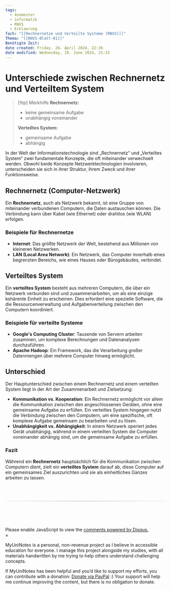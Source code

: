 ```yaml
---
tags:
  - 4semester
  - informatik
  - RNVS
  - Erklaerung
fach: "[[Rechnernetze und Verteilte Systeme (RNVS)]]"
Thema: "[[RNVS-Blatt-01]]"
Benötigte Zeit:
date created: Friday, 26. April 2024, 22:36
date modified: Wednesday, 19. June 2024, 21:15
---
```


# Unterschiede zwischen Rechnernetz und Verteiltem System

> [!tip] Merkhilfe
> **Rechnernetz:**
>
> - keine gemeinsame Aufgabe
> - unabhängig voneinander
>
> **Verteiltes System:**
>
> - gemeinsame Aufgabe
> - abhängig

In der Welt der Informationstechnologie sind „Rechnernetz“ und „Verteiltes System“ zwei fundamentale Konzepte, die oft miteinander verwechselt werden. Obwohl beide Konzepte Netzwerktechnologien involvieren, unterscheiden sie sich in ihrer Struktur, ihrem Zweck und ihrer Funktionsweise.

## Rechnernetz (Computer-Netzwerk)

Ein **Rechnernetz**, auch als Netzwerk bekannt, ist eine Gruppe von miteinander verbundenen Computern, die Daten austauschen können. Die Verbindung kann über Kabel (wie Ethernet) oder drahtlos (wie WLAN) erfolgen.

### Beispiele für Rechnernetze

- **Internet**: Das größte Netzwerk der Welt, bestehend aus Millionen von kleineren Netzwerken.
- **LAN (Local Area Network)**: Ein Netzwerk, das Computer innerhalb eines begrenzten Bereichs, wie eines Hauses oder Bürogebäudes, verbindet.

## Verteiltes System

Ein **verteiltes System** besteht aus mehreren Computern, die über ein Netzwerk verbunden sind und zusammenarbeiten, um als eine einzige kohärente Einheit zu erscheinen. Dies erfordert eine spezielle Software, die die Ressourcenverwaltung und Aufgabenverteilung zwischen den Computern koordiniert.

### Beispiele für verteilte Systeme

- **Google's Computing Cluster**: Tausende von Servern arbeiten zusammen, um komplexe Berechnungen und Datenanalysen durchzuführen.
- **Apache Hadoop**: Ein Framework, das die Verarbeitung großer Datenmengen über mehrere Computer hinweg ermöglicht.

## Unterschied

Der Hauptunterschied zwischen einem Rechnernetz und einem verteilten System liegt in der Art der Zusammenarbeit und Zielsetzung:

- **Kommunikation vs. Kooperation**: Ein Rechnernetz ermöglicht vor allem die Kommunikation zwischen den angeschlossenen Geräten, ohne eine gemeinsame Aufgabe zu erfüllen. Ein verteiltes System hingegen nutzt die Verbindung zwischen den Computern, um eine spezifische, oft komplexe Aufgabe gemeinsam zu bearbeiten und zu lösen.
- **Unabhängigkeit vs. Abhängigkeit**: In einem Netzwerk operiert jedes Gerät unabhängig, während in einem verteilten System die Computer voneinander abhängig sind, um die gemeinsame Aufgabe zu erfüllen.

### Fazit

Während ein **Rechnernetz** hauptsächlich für die Kommunikation zwischen Computern dient, zielt ein **verteiltes System** darauf ab, diese Computer auf ein gemeinsames Ziel auszurichten und sie als einheitliches Ganzes arbeiten zu lassen.

<!-- DISQUS SCRIPT COMMENT START -->

<hr style="border: none; height: 2px; background: linear-gradient(to right, #f0f0f0, #ccc, #f0f0f0); margin-top: 4rem; margin-bottom: 5rem;">
<div id="disqus_thread"></div>
<script>
    /**
    * RECOMMENDED CONFIGURATION VARIABLES: EDIT AND UNCOMMENT THE SECTION BELOW TO INSERT DYNAMIC VALUES FROM YOUR PLATFORM OR CMS.
    * LEARN WHY DEFINING THESE VARIABLES IS IMPORTANT: https://disqus.com/admin/universalcode/#configuration-variables */
    /*
    var disqus_config = function () {
    this.page.url = PAGE_URL; // Replace PAGE_URL with your page's canonical URL variable
    this.page.identifier = PAGE_IDENTIFIER; // Replace PAGE_IDENTIFIER with your page's unique identifier variable
    };
    */
    (function() { // DON'T EDIT BELOW THIS LINE
    var d = document, s = d.createElement('script');
    s.src = 'https://myuninotes.disqus.com/embed.js';
    s.setAttribute('data-timestamp', +new Date());
    (d.head || d.body).appendChild(s);
    })();
</script>
<noscript>Please enable JavaScript to view the <a href="https://disqus.com/?ref_noscript">comments powered by Disqus.</a></noscript>

<!-- DISQUS SCRIPT COMMENT END -->

<!-- Modal START -->
<div id="myModal" class="modal">
  <div class="modal-content">
    <span id="closeModal" class="close">&times;</span>
    <p class="modal-text">
      <span class="modal-highlight">MyUniNotes is a personal, non-revenue project as I believe in accessible education for everyone.</span> I manage this project alongside my studies, with all materials handwritten by me trying to help others understand challenging concepts.
    </p>
    <p class="modal-text">
      If MyUniNotes has been helpful and you’d like to support my efforts, <span class="modal-highlight"> you can contribute with a donation: <a class="modal-dono-link" href="https://paypal.me/myuninotes4u">Donate via PayPal</a> :) </span> Your support will help me continue improving the content, but there is no obligation to donate.
    </p>
  </div>
</div>

<script>
  // JavaScript to display the modal on page load
  document.addEventListener('DOMContentLoaded', function() {
    // Generate a random number between 1 and 1
    const randomNumber = Math.floor(Math.random() * 1) + 1; // Wanted it to load with a adjustable probability for every page load but did not work, as DOM is loaded only once. Therefore now loading it every time website is visited and DOM is loaded.
    console.log(randomNumber)
    if (randomNumber === 1) {
      setTimeout(function() {
        const modal = document.getElementById('myModal');
        if (modal) {
          modal.classList.add('show');
        }
      }, 1000); // Adjust the delay as needed

      const closeModal = document.getElementById('closeModal');
      if (closeModal) {
        closeModal.addEventListener('click', function() {
          const modal = document.getElementById('myModal');
          if (modal) {
            modal.classList.remove('show');
          }
        });
      }
    } else {
      // Ensure the modal is hidden if the random number is not 1
      const modal = document.getElementById('myModal');
      if (modal) {
        modal.style.display = 'none';
      }
    }
  });
</script>
<!-- Modal END -->
